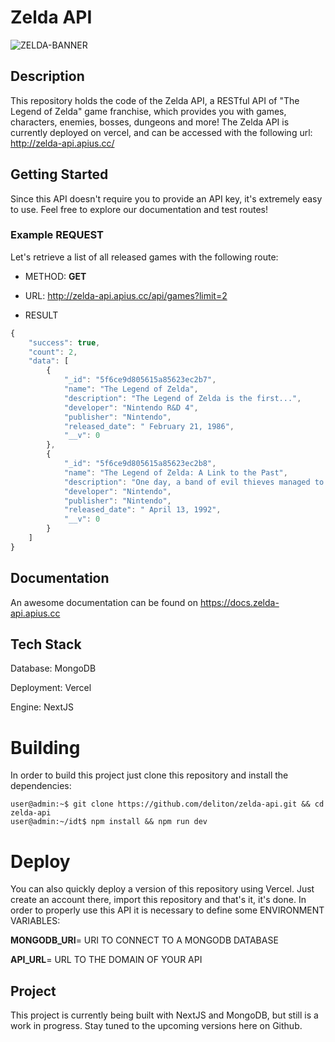 # Zelda API
![ZELDA-BANNER](https://user-images.githubusercontent.com/47995046/94411820-62689f80-014f-11eb-9e44-cd67a3c2682b.jpg)

## Description
This repository holds the code of the Zelda API, a RESTful API of "The Legend of Zelda" game franchise, which provides you with games, characters, enemies, bosses, dungeons and more! The Zelda API is currently deployed on vercel, and can be accessed with the following url: http://zelda-api.apius.cc/

## Getting Started

Since this API doesn't require you to provide an API key, it's extremely easy to use. Feel free to explore our documentation and test routes!

### Example REQUEST

Let's retrieve a list of all released games with the following route:

- METHOD: **GET**
- URL: http://zelda-api.apius.cc/api/games?limit=2

- RESULT
```javascript
{
    "success": true,
    "count": 2,
    "data": [
        {
            "_id": "5f6ce9d805615a85623ec2b7",
            "name": "The Legend of Zelda",
            "description": "The Legend of Zelda is the first...",
            "developer": "Nintendo R&D 4",
            "publisher": "Nintendo",
            "released_date": " February 21, 1986",
            "__v": 0
        },
        {
            "_id": "5f6ce9d805615a85623ec2b8",
            "name": "The Legend of Zelda: A Link to the Past",
            "description": "One day, a band of evil thieves managed to...",
            "developer": "Nintendo",
            "publisher": "Nintendo",
            "released_date": " April 13, 1992",
            "__v": 0
        }
    ]
}
```

## Documentation

An awesome documentation can be found on https://docs.zelda-api.apius.cc

## Tech Stack
Database: MongoDB

Deployment: Vercel

Engine: NextJS

# Building
In order to build this project just clone this repository and install the dependencies:

```console
user@admin:~$ git clone https://github.com/deliton/zelda-api.git && cd zelda-api
user@admin:~/idt$ npm install && npm run dev

```

# Deploy

You can also quickly deploy a version of this repository using Vercel. Just create an account there, import this repository and that's it, it's done. In order to properly use this API it is necessary to define some ENVIRONMENT VARIABLES:

**MONGODB_URI**= URI TO CONNECT TO A MONGODB DATABASE

**API_URL**= URL TO THE DOMAIN OF YOUR API

## Project
This project is currently being built with NextJS and MongoDB, but still is a work in progress. Stay tuned to the upcoming versions here on Github.
